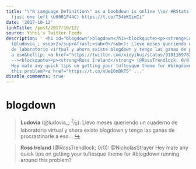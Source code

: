 ```yaml
---
title: "\"R Language Definition\" as a bookdown is online \\o/ #RStats https://t.co/37GKLgxkG0
  (just one left \U0001F44C) https://t.co/T34bKSimIi"
date: '2017-10-12'
linkTitle: /post/2017/10/12/
source: Yihui's Twitter Feeds
description: ' <h1 id="blogdown">blogdown</h1><blockquote><p><strong>Ludovia</strong>
  (@ludovia_; <sup>2</sup>&frasl;<sub>0</sub>): Llevo meses queriendo un cuaderno
  de laboratorio virtual y ahora existe blogdown y tengo las ganas de procrastinarle
  a eso&hellip; <a href="https://twitter.com/xieyihui/status/918116978258268160" target="_blank">&#8618;</a></p></blockquote><!--
  --><blockquote><p><strong>Ross Ireland</strong> (@RossTrendlock; 0/0): @NicholasStrayer
  Hey mate any quick tips on getting your tuftesque theme for #blogdown running around
  this problem?<a href="https://t.co/xUe10nBkTS" ...'
disable_comments: true
---
```

 <h1 id="blogdown">blogdown</h1><blockquote><p><strong>Ludovia</strong> (@ludovia_; <sup>2</sup>&frasl;<sub>0</sub>): Llevo meses queriendo un cuaderno de laboratorio virtual y ahora existe blogdown y tengo las ganas de procrastinarle a eso&hellip; <a href="https://twitter.com/xieyihui/status/918116978258268160" target="_blank">&#8618;</a></p></blockquote><!-- --><blockquote><p><strong>Ross Ireland</strong> (@RossTrendlock; 0/0): @NicholasStrayer Hey mate any quick tips on getting your tuftesque theme for #blogdown running around this problem?<a href="https://t.co/xUe10nBkTS" ...